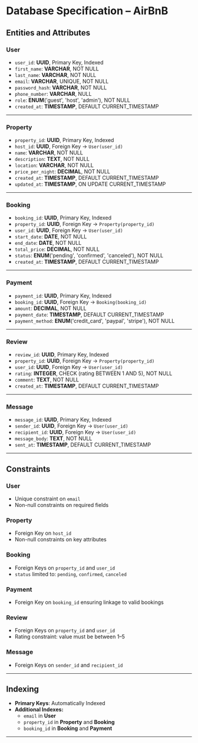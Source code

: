 
# Database Specification – AirBnB

## Entities and Attributes

### **User**
- `user_id`: **UUID**, Primary Key, Indexed  
- `first_name`: **VARCHAR**, NOT NULL  
- `last_name`: **VARCHAR**, NOT NULL  
- `email`: **VARCHAR**, UNIQUE, NOT NULL  
- `password_hash`: **VARCHAR**, NOT NULL  
- `phone_number`: **VARCHAR**, NULL  
- `role`: **ENUM**('guest', 'host', 'admin'), NOT NULL  
- `created_at`: **TIMESTAMP**, DEFAULT CURRENT_TIMESTAMP  

---

### **Property**
- `property_id`: **UUID**, Primary Key, Indexed  
- `host_id`: **UUID**, Foreign Key → `User(user_id)`  
- `name`: **VARCHAR**, NOT NULL  
- `description`: **TEXT**, NOT NULL  
- `location`: **VARCHAR**, NOT NULL  
- `price_per_night`: **DECIMAL**, NOT NULL  
- `created_at`: **TIMESTAMP**, DEFAULT CURRENT_TIMESTAMP  
- `updated_at`: **TIMESTAMP**, ON UPDATE CURRENT_TIMESTAMP  

---

### **Booking**
- `booking_id`: **UUID**, Primary Key, Indexed  
- `property_id`: **UUID**, Foreign Key → `Property(property_id)`  
- `user_id`: **UUID**, Foreign Key → `User(user_id)`  
- `start_date`: **DATE**, NOT NULL  
- `end_date`: **DATE**, NOT NULL  
- `total_price`: **DECIMAL**, NOT NULL  
- `status`: **ENUM**('pending', 'confirmed', 'canceled'), NOT NULL  
- `created_at`: **TIMESTAMP**, DEFAULT CURRENT_TIMESTAMP  

---

### **Payment**
- `payment_id`: **UUID**, Primary Key, Indexed  
- `booking_id`: **UUID**, Foreign Key → `Booking(booking_id)`  
- `amount`: **DECIMAL**, NOT NULL  
- `payment_date`: **TIMESTAMP**, DEFAULT CURRENT_TIMESTAMP  
- `payment_method`: **ENUM**('credit_card', 'paypal', 'stripe'), NOT NULL  

---

### **Review**
- `review_id`: **UUID**, Primary Key, Indexed  
- `property_id`: **UUID**, Foreign Key → `Property(property_id)`  
- `user_id`: **UUID**, Foreign Key → `User(user_id)`  
- `rating`: **INTEGER**, CHECK (rating BETWEEN 1 AND 5), NOT NULL  
- `comment`: **TEXT**, NOT NULL  
- `created_at`: **TIMESTAMP**, DEFAULT CURRENT_TIMESTAMP  

---

### **Message**
- `message_id`: **UUID**, Primary Key, Indexed  
- `sender_id`: **UUID**, Foreign Key → `User(user_id)`  
- `recipient_id`: **UUID**, Foreign Key → `User(user_id)`  
- `message_body`: **TEXT**, NOT NULL  
- `sent_at`: **TIMESTAMP**, DEFAULT CURRENT_TIMESTAMP  

---

## Constraints

### **User**
- Unique constraint on `email`  
- Non-null constraints on required fields  

### **Property**
- Foreign Key on `host_id`  
- Non-null constraints on key attributes  

### **Booking**
- Foreign Keys on `property_id` and `user_id`  
- `status` limited to: `pending`, `confirmed`, `canceled`  

### **Payment**
- Foreign Key on `booking_id` ensuring linkage to valid bookings  

### **Review**
- Foreign Keys on `property_id` and `user_id`  
- Rating constraint: value must be between 1–5  

### **Message**
- Foreign Keys on `sender_id` and `recipient_id`  

---

## Indexing

- **Primary Keys**: Automatically Indexed  
- **Additional Indexes:**
  - `email` in **User**  
  - `property_id` in **Property** and **Booking**  
  - `booking_id` in **Booking** and **Payment**  

---
